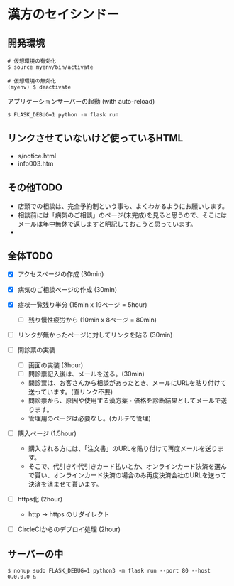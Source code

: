 # 漢方のセイシンドー

## 開発環境

```shell
# 仮想環境の有効化
$ source myenv/bin/activate

# 仮想環境の無効化
(myenv) $ deactivate
```

アプリケーションサーバーの起動 (with auto-reload)

```shell
$ FLASK_DEBUG=1 python -m flask run
```


## リンクさせていないけど使っているHTML

* s/notice.html
* info003.htm

## その他TODO

* 店頭での相談は、完全予約制という事も、よくわかるようにお願いします。
* 相談前には「病気のご相談」のページ(未完成)を見ると思うので、そこにはメールは年中無休で返しますと明記しておこうと思っています。
*

## 全体TODO
* [x] アクセスページの作成 (30min)
* [x] 病気のご相談ページの作成 (30min)
* [x] 症状一覧残り半分 (15min x 19ページ = 5hour)
  * [ ] 残り慢性疲労から (10min x 8ページ = 80min)
* [ ] リンクが無かったページに対してリンクを貼る (30min)
* [ ] 問診票の実装
  * [ ] 画面の実装 (3hour)
  * [ ] 問診票記入後は、メールを送る。(30min)
  * 問診票は、お客さんから相談があったとき、メールにURLを貼り付けて送っています。(直リンク不要)
  * 問診票から、原因や使用する漢方薬・価格を診断結果としてメールで送ります。
  * 管理用のページは必要なし。(カルテで管理)
* [ ] 購入ページ (1.5hour)
  * 購入される方には、「注文書」のURLを貼り付けて再度メールを送ります。
  * そこで、代引きや代引きカード払いとか、オンラインカード決済を選んで貰い、オンラインカード決済の場合のみ再度決済会社のURLを送って決済を済ませて貰います。
* [ ] https化 (2hour)
  * http -> https のリダイレクト  
* [ ] CircleCIからのデプロイ処理 (2hour)


## サーバーの中

```shell
$ nohup sudo FLASK_DEBUG=1 python3 -m flask run --port 80 --host 0.0.0.0 &
```
